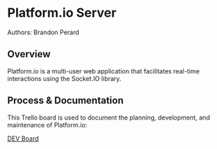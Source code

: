 # Platform.io Server

Authors: Brandon Perard

## Overview

Platform.io is a multi-user web application that facilitates real-time interactions using the Socket.IO library.

## Process & Documentation

This Trello board is used to document the planning, development, and maintenance of Platform.io:

[DEV Board](https://trello.com/b/veIeW4yU/platformio)
